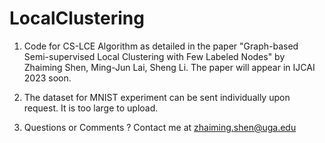 # LocalClustering

1. Code for CS-LCE Algorithm as detailed in the paper "Graph-based Semi-supervised Local Clustering with Few Labeled Nodes" by Zhaiming Shen, Ming-Jun Lai, Sheng Li. The paper will appear in IJCAI 2023 soon.

2. The dataset for MNIST experiment can be sent individually upon request. It is too large to upload.

3. Questions or Comments ?  Contact me at zhaiming.shen@uga.edu
